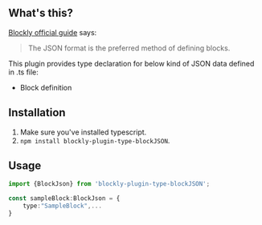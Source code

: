 ## What's this?
[Blockly official guide](https://developers.google.com/blockly/guides/create-custom-blocks/define-blocks#json_format_versus_javascript_api) says:
> The JSON format is the preferred method of defining blocks.

This plugin provides type declaration for below kind of JSON data defined in .ts file:
- Block definition

## Installation
1. Make sure you've installed typescript.
2. `npm install blockly-plugin-type-blockJSON`.

## Usage
```typescript
import {BlockJson} from 'blockly-plugin-type-blockJSON';

const sampleBlock:BlockJson = {
    type:"SampleBlock",...
}
```
